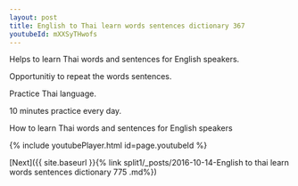 ```yaml
---
layout: post
title: English to Thai learn words sentences dictionary 367 
youtubeId: mXXSyTHwofs
---
```

 
 
Helps to learn Thai words and sentences for English speakers.

Opportunitiy to repeat the words sentences. 

Practice Thai language. 
 
10 minutes practice every day. 
 
How to learn Thai words and sentences for English speakers 
 
{% include youtubePlayer.html id=page.youtubeId %}
 
 
[Next]({{ site.baseurl }}{% link  split1/_posts/2016-10-14-English to thai learn words sentences dictionary 775 .md%})
 

